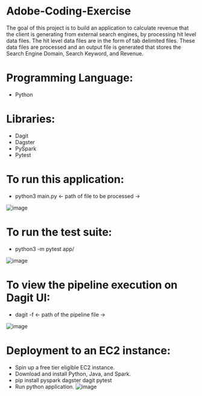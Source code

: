 # Adobe-Coding-Exercise

The goal of this project is to build an application to calculate revenue that the client is generating from external search engines, by processing hit level data files. The hit level data files are in the form of tab delimited files. These data files are processed and an output file is generated that stores the Search Engine Domain, Search Keyword, and Revenue.

# Programming Language:
- Python

# Libraries:
- Dagit
- Dagster
- PySpark
- Pytest

# To run this application:
- python3 main.py <- path of file to be processed ->

![image](https://user-images.githubusercontent.com/35802181/135767568-42c06c20-0566-4f62-90a2-4c5699f9b288.png)

  
# To run the test suite:
- python3 -m pytest app/

![image](https://user-images.githubusercontent.com/35802181/135767585-c5d6c485-355b-4d5b-9759-8dde3529bfc4.png)


# To view the pipeline execution on Dagit UI:
- dagit -f <- path of the pipeline file ->

![image](https://user-images.githubusercontent.com/35802181/135767620-b253a48e-49ae-43c9-8c88-cd9a5b79aa90.png)


# Deployment to an EC2 instance:
- Spin up a free tier eligible EC2 instance.
- Download and install Python, Java, and Spark.
- pip install pyspark dagster dagit pytest
- Run python application.
![image](https://user-images.githubusercontent.com/35802181/135770424-48c65dcc-f086-4b70-8b11-cc969f4d07db.png)

